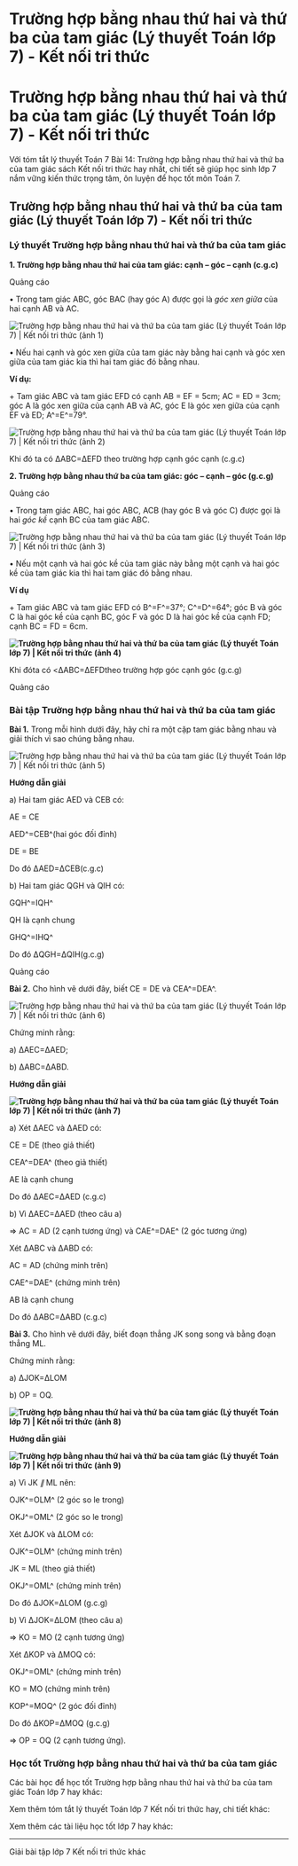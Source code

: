 # Trường hợp bằng nhau thứ hai và thứ ba của tam giác (Lý thuyết Toán lớp 7) - Kết nối tri thức

# Trường hợp bằng nhau thứ hai và thứ ba của tam giác (Lý thuyết Toán lớp 7) - Kết nối tri thức

Với tóm tắt lý thuyết Toán 7 Bài 14: Trường hợp bằng nhau thứ hai và thứ ba của tam giác sách Kết nối tri thức hay nhất, chi tiết sẽ giúp học sinh lớp 7 nắm vững kiến thức trọng tâm, ôn luyện để học tốt môn Toán 7.

## Trường hợp bằng nhau thứ hai và thứ ba của tam giác (Lý thuyết Toán lớp 7) - Kết nối tri thức

### **Lý thuyết Trường hợp bằng nhau thứ hai và thứ ba của tam giác**

**1\. Trường hợp bằng nhau thứ hai của tam giác: cạnh – góc – cạnh (c.g.c)**

Quảng cáo

• Trong tam giác ABC, góc BAC (hay góc A) được gọi là _góc xen giữa_ của hai cạnh AB và AC.

![Trường hợp bằng nhau thứ hai và thứ ba của tam giác \(Lý thuyết Toán lớp 7\) | Kết nối tri thức \(ảnh 1\)](https://vietjack.com/toan-7-kn/images/ly-thuyet-bai-14-truong-hop-bang-nhau-thu-hai-va-thu-ba-cua-tam-giac.PNG)

• Nếu hai cạnh và góc xen giữa của tam giác này bằng hai cạnh và góc xen giữa của tam giác kia thì hai tam giác đó bằng nhau.

**Ví dụ:**

\+ Tam giác ABC và tam giác EFD có cạnh AB = EF = 5cm; AC = ED = 3cm; góc A là góc xen giữa của cạnh AB và AC, góc E là góc xen giữa của cạnh EF và ED; A^=E^=79°.

![Trường hợp bằng nhau thứ hai và thứ ba của tam giác \(Lý thuyết Toán lớp 7\) | Kết nối tri thức \(ảnh 2\)](https://vietjack.com/toan-7-kn/images/ly-thuyet-bai-14-truong-hop-bang-nhau-thu-hai-va-thu-ba-cua-tam-giac-1.PNG)

Khi đó ta có ΔABC=ΔEFD theo trường hợp cạnh góc cạnh (c.g.c)

**2\. Trường hợp bằng nhau thứ ba của tam giác: góc – cạnh – góc (g.c.g)**

Quảng cáo

• Trong tam giác ABC, hai góc ABC, ACB (hay góc B và góc C) được gọi là hai _góc kề_ cạnh BC của tam giác ABC.

![Trường hợp bằng nhau thứ hai và thứ ba của tam giác \(Lý thuyết Toán lớp 7\) | Kết nối tri thức \(ảnh 3\)](https://vietjack.com/toan-7-kn/images/ly-thuyet-bai-14-truong-hop-bang-nhau-thu-hai-va-thu-ba-cua-tam-giac-2.PNG)

• Nếu một cạnh và hai góc kề của tam giác này bằng một cạnh và hai góc kề của tam giác kia thì hai tam giác đó bằng nhau.

**Ví dụ**

\+ Tam giác ABC và tam giác EFD có B^=F^=37°; C^=D^=64°; góc B và góc C là hai góc kề của cạnh BC, góc F và góc D là hai góc kề của cạnh FD; cạnh BC = FD = 6cm.

**![Trường hợp bằng nhau thứ hai và thứ ba của tam giác \(Lý thuyết Toán lớp 7\) | Kết nối tri thức \(ảnh 4\)](https://vietjack.com/toan-7-kn/images/ly-thuyet-bai-14-truong-hop-bang-nhau-thu-hai-va-thu-ba-cua-tam-giac-3.PNG)**

Khi đóta có <ΔABC=ΔEFDtheo trường hợp góc cạnh góc (g.c.g)

Quảng cáo

### **Bài tập Trường hợp bằng nhau thứ hai và thứ ba của tam giác**

**Bài 1.** Trong mỗi hình dưới đây, hãy chỉ ra một cặp tam giác bằng nhau và giải thích vì sao chúng bằng nhau.

![Trường hợp bằng nhau thứ hai và thứ ba của tam giác \(Lý thuyết Toán lớp 7\) | Kết nối tri thức \(ảnh 5\)](https://vietjack.com/toan-7-kn/images/ly-thuyet-bai-14-truong-hop-bang-nhau-thu-hai-va-thu-ba-cua-tam-giac-4.PNG)

**Hướng dẫn giải**

a) Hai tam giác AED và CEB có:

AE = CE

AED^=CEB^(hai góc đối đỉnh)

DE = BE

Do đó ΔAED=ΔCEB(c.g.c)

b) Hai tam giác QGH và QIH có:

GQH^=IQH^

QH là cạnh chung

GHQ^=IHQ^

Do đó ΔQGH=ΔQIH(g.c.g)

Quảng cáo

**Bài 2.** Cho hình vẽ dưới đây, biết CE = DE và CEA^=DEA^.

![Trường hợp bằng nhau thứ hai và thứ ba của tam giác \(Lý thuyết Toán lớp 7\) | Kết nối tri thức \(ảnh 6\)](https://vietjack.com/toan-7-kn/images/ly-thuyet-bai-14-truong-hop-bang-nhau-thu-hai-va-thu-ba-cua-tam-giac-5.PNG)

Chứng minh rằng:

a) ΔAEC=ΔAED;

b) ΔABC=ΔABD.

**Hướng dẫn giải**

**![Trường hợp bằng nhau thứ hai và thứ ba của tam giác \(Lý thuyết Toán lớp 7\) | Kết nối tri thức \(ảnh 7\)](https://vietjack.com/toan-7-kn/images/ly-thuyet-bai-14-truong-hop-bang-nhau-thu-hai-va-thu-ba-cua-tam-giac-6.PNG)**

a) Xét ΔAEC và ΔAED có:

CE = DE (theo giả thiết)

CEA^=DEA^ (theo giả thiết)

AE là cạnh chung

Do đó ΔAEC=ΔAED (c.g.c)

b) Vì ΔAEC=ΔAED (theo câu a)

⇒ AC = AD (2 cạnh tương ứng) và CAE^=DAE^ (2 góc tương ứng)

Xét ΔABC và ΔABD có:

AC = AD (chứng minh trên)

CAE^=DAE^ (chứng minh trên)

AB là cạnh chung

Do đó ΔABC=ΔABD (c.g.c)

**Bài 3.** Cho hình vẽ dưới đây, biết đoạn thẳng JK song song và bằng đoạn thẳng ML.

Chứng minh rằng:

a) ΔJOK=ΔLOM

b) OP = OQ.

**![Trường hợp bằng nhau thứ hai và thứ ba của tam giác \(Lý thuyết Toán lớp 7\) | Kết nối tri thức \(ảnh 8\)](https://vietjack.com/toan-7-kn/images/ly-thuyet-bai-14-truong-hop-bang-nhau-thu-hai-va-thu-ba-cua-tam-giac-7.PNG)**

**Hướng dẫn giải**

**![Trường hợp bằng nhau thứ hai và thứ ba của tam giác \(Lý thuyết Toán lớp 7\) | Kết nối tri thức \(ảnh 9\)](https://vietjack.com/toan-7-kn/images/ly-thuyet-bai-14-truong-hop-bang-nhau-thu-hai-va-thu-ba-cua-tam-giac-8.PNG)**

a) Vì JK _∥_ ML nên:

OJK^=OLM^ (2 góc so le trong)

OKJ^=OML^ (2 góc so le trong)

Xét ΔJOK và ΔLOM có:

OJK^=OLM^ (chứng minh trên)

JK = ML (theo giả thiết)

OKJ^=OML^ (chứng minh trên)

Do đó ΔJOK=ΔLOM (g.c.g)

b) Vì ΔJOK=ΔLOM (theo câu a)

⇒ KO = MO (2 cạnh tương ứng)

Xét ΔKOP và ΔMOQ có:

OKJ^=OML^ (chứng minh trên)

KO = MO (chứng minh trên)

KOP^=MOQ^ (2 góc đối đỉnh)

Do đó ΔKOP=ΔMOQ (g.c.g)

⇒ OP = OQ (2 cạnh tương ứng).

### **Học tốt Trường hợp bằng nhau thứ hai và thứ ba của tam giác**

Các bài học để học tốt Trường hợp bằng nhau thứ hai và thứ ba của tam giác Toán lớp 7 hay khác:

Xem thêm tóm tắt lý thuyết Toán lớp 7 Kết nối tri thức hay, chi tiết khác:

Xem thêm các tài liệu học tốt lớp 7 hay khác:

* * *

Giải bài tập lớp 7 Kết nối tri thức khác
